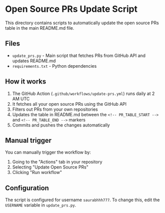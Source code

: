 # Open Source PRs Update Script

This directory contains scripts to automatically update the open source PRs table in the main README.md file.

## Files

- `update_prs.py` - Main script that fetches PRs from GitHub API and updates README.md
- `requirements.txt` - Python dependencies

## How it works

1. The GitHub Action (`.github/workflows/update-prs.yml`) runs daily at 2 AM UTC
2. It fetches all your open source PRs using the GitHub API
3. Filters out PRs from your own repositories
4. Updates the table in README.md between the `<!-- PR_TABLE_START -->` and `<!-- PR_TABLE_END -->` markers
5. Commits and pushes the changes automatically

## Manual trigger

You can manually trigger the workflow by:
1. Going to the "Actions" tab in your repository
2. Selecting "Update Open Source PRs"
3. Clicking "Run workflow"

## Configuration

The script is configured for username `saurabhhh777`. To change this, edit the `USERNAME` variable in `update_prs.py`. 